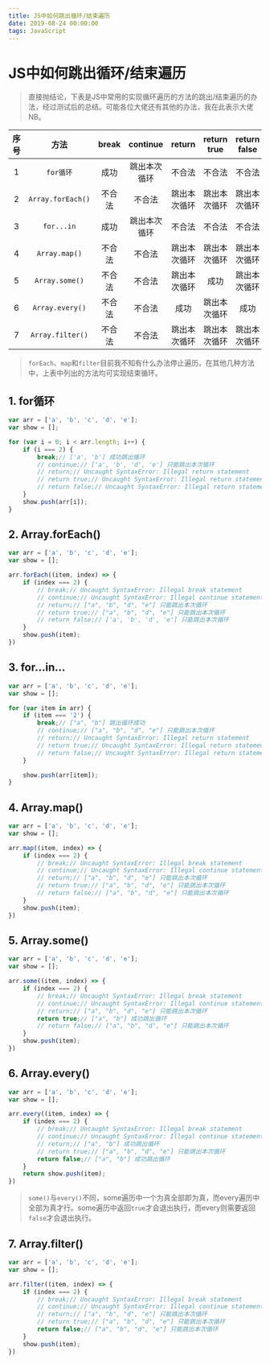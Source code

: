 ```yaml
---
title: JS中如何跳出循环/结束遍历
date: 2019-08-24 00:00:00
tags: JavaScript
---
```


# JS中如何跳出循环/结束遍历
<ClientOnly>
  <display-bar :displayData="$frontmatter"></display-bar>
</ClientOnly>

> 直接抛结论，下表是JS中常用的实现循环遍历的方法的跳出/结束遍历的办法，经过测试后的总结。可能各位大佬还有其他的办法，我在此表示大佬NB。

序号 | 方法 | break | continue | return | return true | return false | 结论
:-: | :-: | :-: | :-: | :-: | :-: | :-: | :-:
1 | ``for循环`` | 成功 | 跳出本次循环 | 不合法 | 不合法 | 不合法 | √
2 | ``Array.forEach()`` | 不合法| 不合法 | 跳出本次循环 | 跳出本次循环 | 跳出本次循环 | ×
3 | ``for...in`` | 成功 | 跳出本次循环 | 不合法 | 不合法 | 不合法 | √
4 | ``Array.map()`` | 不合法 | 不合法 | 跳出本次循环 | 跳出本次循环 | 跳出本次循环 | ×
5 | ``Array.some()`` | 不合法 | 不合法 | 跳出本次循环 | 成功 | 跳出本次循环 | √
6 | ``Array.every()`` | 不合法 | 不合法 | 成功 | 跳出本次循环 | 成功 | √
7 | ``Array.filter()`` | 不合法 | 不合法 | 跳出本次循环 | 跳出本次循环 | 跳出本次循环 | ×

> ``forEach``、``map``和``filter``目前我不知有什么办法停止遍历，在其他几种方法中，上表中列出的方法均可实现结束循环。

## 1. for循环
```js
var arr = ['a', 'b', 'c', 'd', 'e'];
var show = [];

for (var i = 0; i < arr.length; i++) {
    if (i === 2) {
        break;// ['a', 'b'] 成功跳出循环
        // continue;// ['a', 'b', 'd', 'e'] 只能跳出本次循环
        // return;// Uncaught SyntaxError: Illegal return statement
        // return true;// Uncaught SyntaxError: Illegal return statement
        // return false;// Uncaught SyntaxError: Illegal return statement
    }
    show.push(arr[i]);
}
```
## 2. Array.forEach()
```js
var arr = ['a', 'b', 'c', 'd', 'e'];
var show = [];

arr.forEach((item, index) => {
    if (index === 2) {
        // break;// Uncaught SyntaxError: Illegal break statement
        // continue;// Uncaught SyntaxError: Illegal continue statement: no surrounding iteration statement
        // return;// ["a", "b", "d", "e"] 只能跳出本次循环
        // return true;// ["a", "b", "d", "e"] 只能跳出本次循环
        // return false;// ['a', 'b', 'd', 'e'] 只能跳出本次循环
    }
    show.push(item);
})
```
## 3. for...in...
```js
var arr = ['a', 'b', 'c', 'd', 'e'];
var show = [];

for (var item in arr) {
    if (item === '2') {
        break;// ["a", "b"] 跳出循环成功
        // continue;// ["a", "b", "d", "e"] 只能跳出本次循环
        // return;// Uncaught SyntaxError: Illegal return statement
        // return true;// Uncaught SyntaxError: Illegal return statement
        // return false;// Uncaught SyntaxError: Illegal return statement
    }

    show.push(arr[item]);
}
```
## 4. Array.map()
```js
var arr = ['a', 'b', 'c', 'd', 'e'];
var show = [];

arr.map((item, index) => {
    if (index === 2) {
        // break;// Uncaught SyntaxError: Illegal break statement
        // continue;// Uncaught SyntaxError: Illegal continue statement: no surrounding iteration statement
        // return;// ["a", "b", "d", "e"] 只能跳出本次循环
        // return true;// ["a", "b", "d", "e"] 只能跳出本次循环
        // return false;// ["a", "b", "d", "e"] 只能跳出本次循环
    }
    show.push(item);
})
```
## 5. Array.some()
```js
var arr = ['a', 'b', 'c', 'd', 'e'];
var show = [];

arr.some((item, index) => {
    if (index === 2) {
        // break;// Uncaught SyntaxError: Illegal break statement
        // continue;// Uncaught SyntaxError: Illegal continue statement: no surrounding iteration statement
        // return;// ["a", "b", "d", "e"] 只能跳出本次循环
        return true;// ["a", "b"] 成功跳出循环
        // return false;// ["a", "b", "d", "e"] 只能跳出本次循环
    }
    show.push(item);
})
```
## 6. Array.every()
```js
var arr = ['a', 'b', 'c', 'd', 'e'];
var show = [];

arr.every((item, index) => {
    if (index === 2) {
        // break;// Uncaught SyntaxError: Illegal break statement
        // continue;// Uncaught SyntaxError: Illegal continue statement: no surrounding iteration statement
        // return;// ["a", "b"] 成功跳出循环
        // return true;// ["a", "b", "d", "e"] 只能跳出本次循环
        return false;// ["a", "b"] 成功跳出循环
    }
    return show.push(item);
})
```
> ``some()``与``every()``不同，some遍历中一个为真全部即为真，而every遍历中全部为真才行。some遍历中返回``true``才会退出执行，而every则需要返回``false``才会退出执行。

## 7. Array.filter()
```js
var arr = ['a', 'b', 'c', 'd', 'e'];
var show = [];

arr.filter((item, index) => {
    if (index === 2) {
        // break;// Uncaught SyntaxError: Illegal break statement
        // continue;// Uncaught SyntaxError: Illegal continue statement: no surrounding iteration statement
        // return;// ["a", "b", "d", "e"] 只能跳出本次循环
        // return true;// ["a", "b", "d", "e"] 只能跳出本次循环
        return false;// ["a", "b", "d", "e"] 只能跳出本次循环
    }
    show.push(item);
})
```
